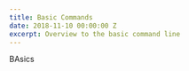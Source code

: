 ```yaml
---
title: Basic Commands
date: 2018-11-10 00:00:00 Z
excerpt: Overview to the basic command line
---
```


BAsics
